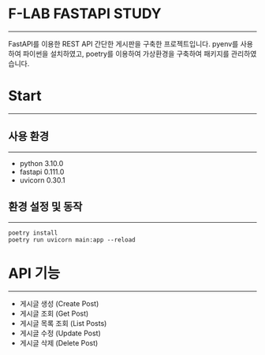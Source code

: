 # F-LAB FASTAPI STUDY

---
FastAPI를 이용한 REST API 간단한 게시판을 구축한 프로젝트입니다.
pyenv를 사용하여 파이썬을 설치하였고, poetry를 이용하여 가상환경을 구축하여 패키지를 관리하였습니다.

# Start

---

## 사용 환경

---
- python 3.10.0
- fastapi 0.111.0
- uvicorn 0.30.1

## 환경 설정 및 동작

---
```shell
poetry install
poetry run uvicorn main:app --reload
```

# API 기능

---
- 게시글 생성 (Create Post)
- 게시글 조회 (Get Post)
- 게시글 목록 조회 (List Posts)
- 게시글 수정 (Update Post)
- 게시글 삭제 (Delete Post)